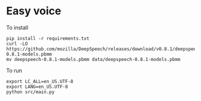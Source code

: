 # Easy voice
To install

    pip install -r requirements.txt
    curl -LO https://github.com/mozilla/DeepSpeech/releases/download/v0.8.1/deepspeech-0.8.1-models.pbmm
    mv deepspeech-0.8.1-models.pbmm data/deepspeech-0.8.1-models.pbmm
    
To run
    
    export LC_ALL=en_US.UTF-8
    export LANG=en_US.UTF-8
    python src/main.py 
   